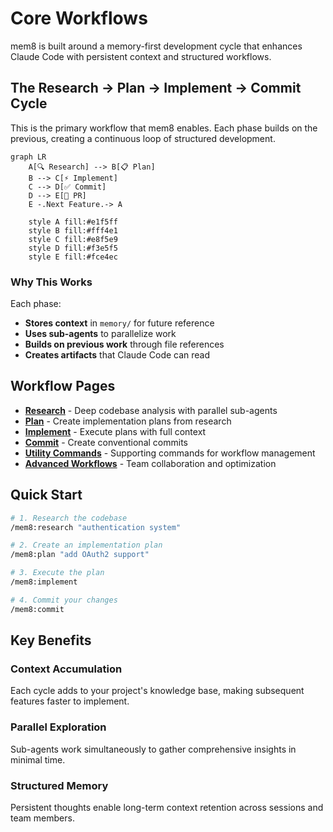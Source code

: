 # Core Workflows

mem8 is built around a memory-first development cycle that enhances Claude Code with persistent context and structured workflows.

## The Research → Plan → Implement → Commit Cycle

This is the primary workflow that mem8 enables. Each phase builds on the previous, creating a continuous loop of structured development.

```mermaid
graph LR
    A[🔍 Research] --> B[📋 Plan]
    B --> C[⚡ Implement]
    C --> D[✅ Commit]
    D --> E[🚀 PR]
    E -.Next Feature.-> A

    style A fill:#e1f5ff
    style B fill:#fff4e1
    style C fill:#e8f5e9
    style D fill:#f3e5f5
    style E fill:#fce4ec
```

### Why This Works

Each phase:
- **Stores context** in `memory/` for future reference
- **Uses sub-agents** to parallelize work
- **Builds on previous work** through file references
- **Creates artifacts** that Claude Code can read

## Workflow Pages

- **[Research](./research)** - Deep codebase analysis with parallel sub-agents
- **[Plan](./plan)** - Create implementation plans from research
- **[Implement](./implement)** - Execute plans with full context
- **[Commit](./commit)** - Create conventional commits
- **[Utility Commands](./utility)** - Supporting commands for workflow management
- **[Advanced Workflows](./advanced)** - Team collaboration and optimization

## Quick Start

```bash
# 1. Research the codebase
/mem8:research "authentication system"

# 2. Create an implementation plan
/mem8:plan "add OAuth2 support"

# 3. Execute the plan
/mem8:implement

# 4. Commit your changes
/mem8:commit
```

## Key Benefits

### Context Accumulation
Each cycle adds to your project's knowledge base, making subsequent features faster to implement.

### Parallel Exploration
Sub-agents work simultaneously to gather comprehensive insights in minimal time.

### Structured Memory
Persistent thoughts enable long-term context retention across sessions and team members.
